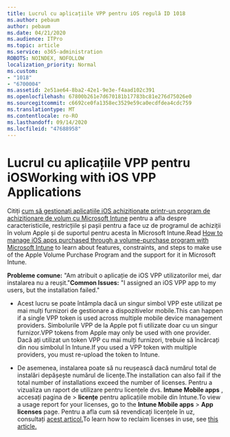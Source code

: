 ```yaml
---
title: Lucrul cu aplicațiile VPP pentru iOS regulă ID 1018
ms.author: pebaum
author: pebaum
ms.date: 04/21/2020
ms.audience: ITPro
ms.topic: article
ms.service: o365-administration
ROBOTS: NOINDEX, NOFOLLOW
localization_priority: Normal
ms.custom:
- "1018"
- "6700004"
ms.assetid: 2e51ae64-8ba2-42e1-9e3e-f4aad102c391
ms.openlocfilehash: 67800b261e7d670181b17783bc81e276d75026e0
ms.sourcegitcommit: c6692ce0fa1358ec3529e59ca0ecdfdea4cdc759
ms.translationtype: MT
ms.contentlocale: ro-RO
ms.lasthandoff: 09/14/2020
ms.locfileid: "47688958"
---
```

# <a name="working-with-ios-vpp-applications"></a><span data-ttu-id="94124-102">Lucrul cu aplicațiile VPP pentru iOS</span><span class="sxs-lookup"><span data-stu-id="94124-102">Working with iOS VPP Applications</span></span>

<span data-ttu-id="94124-103">Citiți [cum să gestionați aplicațiile iOS achiziționate printr-un program de achiziționare de volum cu Microsoft Intune](https://docs.microsoft.com/intune/vpp-apps-ios) pentru a afla despre caracteristicile, restricțiile și pașii pentru a face uz de programul de achiziții în volum Apple și de suportul pentru acesta în Microsoft Intune.</span><span class="sxs-lookup"><span data-stu-id="94124-103">Read [How to manage iOS apps purchased through a volume-purchase program with Microsoft Intune](https://docs.microsoft.com/intune/vpp-apps-ios) to learn about features, constraints, and steps to make use of the Apple Volume Purchase Program and the support for it in Microsoft Intune.</span></span>
  
 <span data-ttu-id="94124-104">**Probleme comune:** "Am atribuit o aplicație de iOS VPP utilizatorilor mei, dar instalarea nu a reușit."</span><span class="sxs-lookup"><span data-stu-id="94124-104">**Common Issues:** "I assigned an iOS VPP app to my users, but the installation failed."</span></span>
  
- <span data-ttu-id="94124-105">Acest lucru se poate întâmpla dacă un singur simbol VPP este utilizat pe mai mulți furnizori de gestionare a dispozitivelor mobile.</span><span class="sxs-lookup"><span data-stu-id="94124-105">This can happen if a single VPP token is used across multiple mobile device management providers.</span></span> <span data-ttu-id="94124-106">Simbolurile VPP de la Apple pot fi utilizate doar cu un singur furnizor.</span><span class="sxs-lookup"><span data-stu-id="94124-106">VPP tokens from Apple may only be used with one provider.</span></span> <span data-ttu-id="94124-107">Dacă ați utilizat un token VPP cu mai mulți furnizori, trebuie să încărcați din nou simbolul în Intune.</span><span class="sxs-lookup"><span data-stu-id="94124-107">If you used a VPP token with multiple providers, you must re-upload the token to Intune.</span></span>

- <span data-ttu-id="94124-108">De asemenea, instalarea poate să nu reușească dacă numărul total de instalări depășește numărul de licențe.</span><span class="sxs-lookup"><span data-stu-id="94124-108">The installation can also fail if the total number of installations exceed the number of licenses.</span></span> <span data-ttu-id="94124-109">Pentru a vizualiza un raport de utilizare pentru licențele dvs. **Intune Mobile apps** , accesați pagina de \> **licențe** pentru aplicațiile mobile din Intune.</span><span class="sxs-lookup"><span data-stu-id="94124-109">To view a usage report for your licenses, go to the **Intune Mobile apps** \> **App licenses** page.</span></span> <span data-ttu-id="94124-110">Pentru a afla cum să revendicați licențele în uz, consultați [acest articol.](https://docs.microsoft.com/intune/vpp-apps-ios#revoking-app-licenses-and-deleting-tokens)</span><span class="sxs-lookup"><span data-stu-id="94124-110">To learn how to reclaim licenses in use, see [this article.](https://docs.microsoft.com/intune/vpp-apps-ios#revoking-app-licenses-and-deleting-tokens)</span></span>
